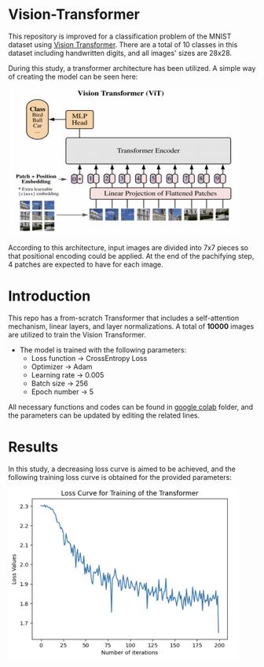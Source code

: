# Vision-Transformer

This repository is improved for a classification problem of the MNIST dataset using [Vision Transformer](https://arxiv.org/abs/2010.11929v2). There are a total of 10 classes in this dataset including handwritten digits, and all images' sizes are 28x28.

During this study, a transformer architecture has been utilized. A simple way of creating the model can be seen here:

<a href="url">
  <img src="https://github.com/ekaraali/Vision-Transformer/blob/main/images/ViT.png?raw=true" height="300" width="470">
</a>

According to this architecture, input images are divided into 7x7 pieces so that positional encoding could be applied. At the end of the pachifying step, 4 patches are expected to have for each image.

# Introduction

This repo has a from-scratch Transformer that includes a self-attention mechanism, linear layers, and layer normalizations. A total of **10000** images are utilized to train the Vision Transformer.
  - The model is trained with the following parameters:
    - Loss function -> CrossEntropy Loss
    - Optimizer -> Adam
    - Learning rate -> 0.005
    - Batch size -> 256
    - Epoch number -> 5

All necessary functions and codes can be found in [google colab](https://github.com/ekaraali/Vision-Transformer/blob/main/Vision_Transformer.ipynb) folder, and the parameters can be updated by editing the related lines.

# Results

In this study, a decreasing loss curve is aimed to be achieved, and the following training loss curve is obtained for the provided parameters:

<a href="url">
  <img src="https://github.com/ekaraali/Vision-Transformer/blob/main/images/loss_curve.png?raw=true" height="350" width="470">
</a>


